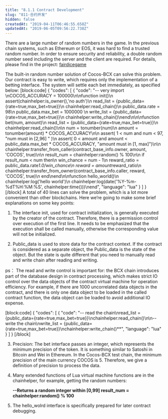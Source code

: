 ```yaml
---
title: "8.1.1 Contract Development"
slug: "811-合约开发"
hidden: false
createdAt: "2019-04-11T06:46:55.658Z"
updatedAt: "2019-06-05T09:56:22.738Z"
---
```

There are a large number of random numbers in the game. In the previous chain systems, such as Ethereum or EOS, it was hard to find a trusted random number. In order to ensure security and reliability, a double random number seed including the server and the client are required. For details, please find in the project: [fairdicegame](https://github.com/Dappub/fairdicegame) 

The built-in random number solution of Cocos-BCX can solve this problem. Our contract is easy to write, which requires only the implementation of a betting interface. The system will settle each bet immediately, as specified below:
[block:code]
{
  "codes": [
    {
      "code": "-- very import \nCOCOS_ACCURACY = 100000\n\nfunction init()\n    assert(chainhelper:is_owner(),'no auth')\n    read_list = {public_data={rate=true,max_bet=true}}\n    chainhelper:read_chain()\n    public_data.rate  = 98\n    public_data.max_bet = 1000000 \n    write_list = {public_data={rate=true,max_bet=true}}\n    chainhelper:write_chain()\nend\n\n\nfunction bet(num, amount)\n    read_list = {public_data={rate=true,max_bet=true}}\n    chainhelper:read_chain()\n\n    num = tonumber(num)\n    amount = tonumber(amount) * COCOS_ACCURACY\n\n    assert( 1 < num and num < 97, \"num must in [2,96] \" )\n    assert( 0 < amount and amount < public_data.max_bet * COCOS_ACCURACY, \"amount must in [1, max]\")\n\n    chainhelper:transfer_from_caller(contract_base_info.owner, amount, 'COCOS', true)\n\n    result_num = chainhelper:random() % 100\n\n    if result_num < num then\n        win_chance = num - 1\n        reward_ratio = public_data.rate*1.0/win_chance\n        reward = amount*reward_ratio\n        chainhelper:transfer_from_owner(contract_base_info.caller, reward, 'COCOS', true)\n    end\nend\n\nfunction hello_world()\n    chainhelper:log('hello world')\n    chainhelper:log(date('%Y-%m-%dT%H:%M:%S', chainhelper:time()))\nend",
      "language": "lua"
    }
  ]
}
[/block]
A total of 40 lines can solve the problem, which is a lot more convenient than other blockchains. Here we’re going to make some brief explanations on some key points:

1.	The interface init, used for contract initialization, is generally executed by the creator of the contract. Therefore, there is a permission control over execution of the first line. It needs to be emphasized that the execution shall be called manually, otherwise the corresponding value will not be initialized.

2.	Public_data is used to store data for the contract context. If the contract is considered as a separate object, the Public_data is the state of the object. But the state is quite different that you need to manually read and write chain after reading and writing.

ps： The read and write control is important for: the BCX chain introduces part of the database design in contract processing, which makes strict IO control over the data objects of the contract virtual machine for operation efficiency. For example, if there are 1000 uncorrelated data objects in the contract, and there is only one data object to be loaded in the called contract function, the data object can be loaded to avoid additional IO expense.

[block:code]
{
  "codes": [
    {
      "code": "-- read the chain\nread_list = {public_data={rate=true,max_bet=true}}\nchainhelper:read_chain()\n\n-- write the chain\nwrite_list = {public_data={rate=true,max_bet=true}}\nchainhelper:write_chain()**",
      "language": "lua"
    }
  ]
}
[/block]

3.	Precision: The bet interface passes an integer, which represents the minimum precision of the token. It is something similar to Satoshi in Bitcoin and Wei in Ethereum. In the Cocos-BCX test chain, the minimum precision of the main currency COCOS is 5. Therefore, we give a definition of precision to process the data.

4.	Many extended functions of Lua virtual machine functions are in the chainhelper, for example, getting the random numbers:

    **--Returns a random integer within [0,99]
    result_num = chainhelper:random() % 100**

5.	The hello_wolrd interface is specifically prepared for later contract debugging.